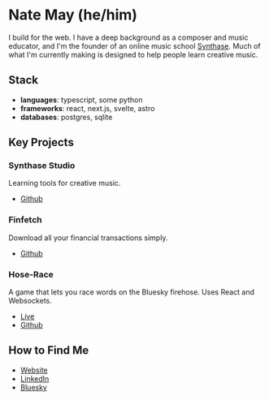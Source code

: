 # Nate May (he/him)

I build for the web. I have a deep background as a composer and music educator, and I'm the founder of an online music school [Synthase](https://synthase.cc). Much of what I'm currently making is designed to help people learn creative music.

## Stack
- __languages__: typescript, some python
- __frameworks__: react, next.js, svelte, astro
- __databases__: postgres, sqlite

## Key Projects

### Synthase Studio
Learning tools for creative music.
- [Github](https://github.com/synthase-music/synthase-studio)

### Finfetch
Download all your financial transactions simply.
- [Github](https://github.com/natepmay/finfetch)

### Hose-Race
A game that lets you race words on the Bluesky firehose. Uses React and Websockets.
- [Live](https://hose-race.natemay.dev)
- [Github](https://github.com/natepmay/hose-race)

## How to Find Me
- [Website](https://www.natemay.dev)
- [LinkedIn](https://www.linkedin.com/in/nate-may/)
- [Bluesky](https://bsky.app/profile/natemay.dev)
